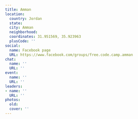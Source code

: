 ```yaml
---
title: Amman
location:
  country: Jordan
  state: 
  city: Amman
  neighborhood: 
  coordinates: 31.951569, 35.923963
  plusCode: ''
social:
  name: Facebook page
  URL: https://www.facebook.com/groups/free.code.camp.amman
chat:
  name: ''
  URL: ''
event:
  name: ''
  URL: ''
leaders:
- name: ''
  URL: ''
photos:
  old: 
  cover: ''
---
```

